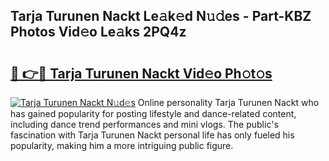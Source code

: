 ## Tarja Turunen Nackt Le𝚊k𝚎d N𝚞𝚍es - Part-KBZ Photos Vid𝚎o Le𝚊ks 2PQ4z

# <h2><a href="http://fbaif6t.evod.top/?m=Tarja+Turunen+Nackt">🔗 👉🔴 Tarja Turunen Nackt Vid𝚎o Ph𝚘t𝚘s</a></h2>

[![Tarja Turunen Nackt N𝚞d𝚎s](https://i.imgur.com/8V9OHl7.gif)](http://fbaif6t.evod.top/?m=Tarja+Turunen+Nackt)
Online personality Tarja Turunen Nackt who has gained popularity for posting lifestyle and dance-related content, including dance trend performances and mini vlogs. The public's fascination with Tarja Turunen Nackt personal life has only fueled his popularity, making him a more intriguing public figure. 
